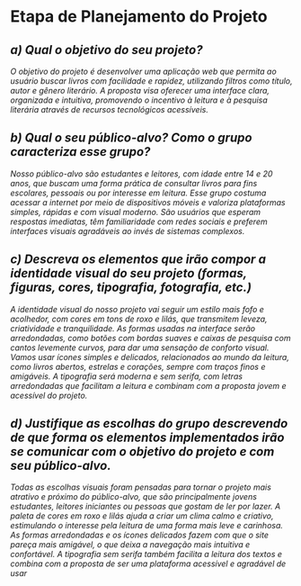 # Etapa de Planejamento do Projeto

## *a) Qual o objetivo do seu projeto?*

_O objetivo do projeto é desenvolver uma aplicação web que permita ao usuário buscar livros
com facilidade e rapidez, utilizando filtros como título, autor e gênero literário. A proposta visa
oferecer uma interface clara, organizada e intuitiva, promovendo o incentivo à leitura e à
pesquisa literária através de recursos tecnológicos acessíveis._

## *b) Qual o seu público-alvo? Como o grupo caracteriza esse grupo?*

_Nosso público-alvo são estudantes e leitores, com idade entre 14 e 20 anos, que buscam uma
forma prática de consultar livros para fins escolares, pessoais ou por interesse em leitura. Esse
grupo costuma acessar a internet por meio de dispositivos móveis e valoriza plataformas
simples, rápidas e com visual moderno. São usuários que esperam respostas imediatas, têm
familiaridade com redes sociais e preferem interfaces visuais agradáveis ao invés de sistemas
complexos._

## *c) Descreva os elementos que irão compor a identidade visual do seu projeto (formas, figuras, cores, tipografia, fotografia, etc.)*

_A identidade visual do nosso projeto vai seguir um estilo mais fofo e acolhedor, com cores em
tons de roxo e lilás, que transmitem leveza, criatividade e tranquilidade. As formas usadas na
interface serão arredondadas, como botões com bordas suaves e caixas de pesquisa com
cantos levemente curvos, para dar uma sensação de conforto visual.
Vamos usar ícones simples e delicados, relacionados ao mundo da leitura, como livros abertos,
estrelas e corações, sempre com traços finos e amigáveis. A tipografia será moderna e sem
serifa, com letras arredondadas que facilitam a leitura e combinam com a proposta jovem e
acessível do projeto._

## *d) Justifique as escolhas do grupo descrevendo de que forma os elementos implementados irão se comunicar com o objetivo do projeto e com seu público-alvo.*

_Todas as escolhas visuais foram pensadas para tornar o projeto mais atrativo e próximo do
público-alvo, que são principalmente jovens estudantes, leitores iniciantes ou pessoas que
gostam de ler por lazer. A paleta de cores em roxo e lilás ajuda a criar um clima calmo e
criativo, estimulando o interesse pela leitura de uma forma mais leve e carinhosa.
As formas arredondadas e os ícones delicados fazem com que o site pareça mais amigável, o
que deixa a navegação mais intuitiva e confortável. A tipografia sem serifa também facilita a
leitura dos textos e combina com a proposta de ser uma plataforma acessível e agradável de usar_


